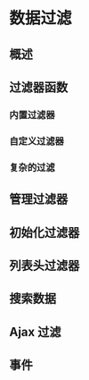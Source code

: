 # 数据过滤

## 概述

## 过滤器函数

### 内置过滤器

### 自定义过滤器

### 复杂的过滤

## 管理过滤器

## 初始化过滤器

## 列表头过滤器

## 搜索数据

## Ajax 过滤

## 事件

